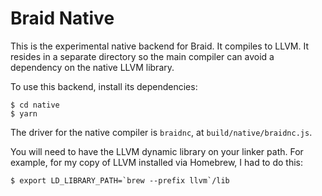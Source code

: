 Braid Native
============

This is the experimental native backend for Braid. It compiles to LLVM. It resides in a separate directory so the main compiler can avoid a dependency on the native LLVM library.

To use this backend, install its dependencies:

    $ cd native
    $ yarn

The driver for the native compiler is `braidnc`, at `build/native/braidnc.js`.

You will need to have the LLVM dynamic library on your linker path. For example, for my copy of LLVM installed via Homebrew, I had to do this:

    $ export LD_LIBRARY_PATH=`brew --prefix llvm`/lib
